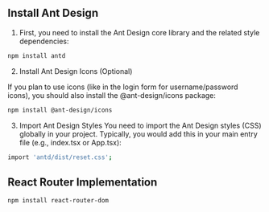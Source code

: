 ## Install Ant Design

1. First, you need to install the Ant Design core library and the related style dependencies:

```bash
npm install antd
```

2. Install Ant Design Icons (Optional)

If you plan to use icons (like in the login form for username/password icons), you should also install the @ant-design/icons package:

```bash
npm install @ant-design/icons
```

3. Import Ant Design Styles
   You need to import the Ant Design styles (CSS) globally in your project. Typically, you would add this in your main entry file (e.g., index.tsx or App.tsx):

```bash
import 'antd/dist/reset.css';
```

## React Router Implementation

`npm install react-router-dom`
